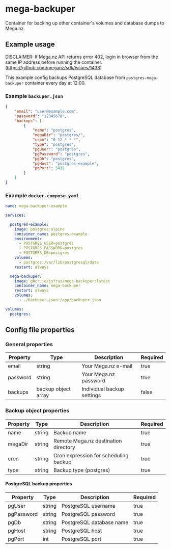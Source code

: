 # mega-backuper

Container for backing up other container's volumes and database dumps to Mega.nz.

## Example usage

DISCLAIMER: If Mega.nz API returns error 402, login in browser from the same IP address before running the container. (<https://github.com/meganz/sdk/issues/1433>)

This example config backups PostgreSQL database from `postgres-mega-backuper` container every day at 12:00.

### Example `backuper.json`

```json
{
    "email": "user@example.com",
    "password": "12345678",
    "backups": [
        {
            "name": "postgres",
            "megaDir": "postgres/",
            "cron": "0 12 * * *",
            "type": "postgres",
            "pgUser": "postgres",
            "pgPassword": "postgres",
            "pgDb": "postgres",
            "pgHost": "postgres-example",
            "pgPort": 5432
        }
    ]
}
```

### Example `docker-compose.yaml`

```yaml
name: mega-backuper-example

services:

  postgres-example:
    image: postgres:alpine
    container_name: postgres-example
    environment:
      - POSTGRES_USER=postgres
      - POSTGRES_PASSWORD=postgres
      - POSTGRES_DB=postgres
    volumes:
      - postgres:/var/lib/postgresql/data
    restart: always

  mega-backuper:
    image: ghcr.io/jsfraz/mega-backuper:latest
    container_name: mega-backuper
    restart: always
    volumes:
      - ./backuper.json:/app/backuper.json

volumes:
  postgres:
```

## Config file properties

### General properties

| Property | Type                | Description                | Required |
|----------|---------------------|----------------------------|----------|
| email    | string              | Your Mega.nz e-mail        | true     |
| password | string              | Your Mega.nz password      | true     |
| backups  | backup object array | Individual backup settings | false    |

### Backup object properties

| Property | Type   | Description                           | Required |
|----------|--------|---------------------------------------|----------|
| name     | string | Backup name                           | true     |
| megaDir  | string | Remote Mega.nz destination directory  | true     |
| cron     | string | Cron expression for scheduling backup | true     |
| type     | string | Backup type (postgres)                | true     |

#### PostgreSQL backup properties

| Property   | Type   | Description                           | Required |
|------------|--------|---------------------------------------|----------|
| pgUser     | string | PostgreSQL username                   | true     |
| pgPassword | string | PostgreSQL password                   | true     |
| pgDb       | string | PostgreSQL database name              | true     |
| pgHost     | string | PostgreSQL host                       | true     |
| pgPort     | int    | PostgreSQL port                       | true     |
